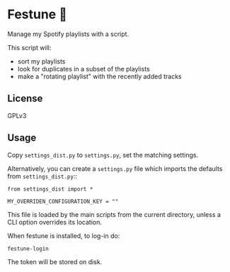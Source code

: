 Festune 🎵
==========

Manage my Spotify playlists with a script.

This script will:
* sort my playlists
* look for duplicates in a subset of the playlists
* make a "rotating playlist" with the recently added tracks

License
-------

GPLv3

Usage
-----

Copy ``settings_dist.py`` to ``settings.py``, set the matching settings.

Alternatively, you can create a ``settings.py`` file which imports the defaults
from ``settings_dist.py``::

    from settings_dist import *

    MY_OVERRIDEN_CONFIGURATION_KEY = ""

This file is loaded by the main scripts from the current directory, unless a
CLI option overrides its location.

When festune is installed, to log-in do:

    festune-login

The token will be stored on disk.
